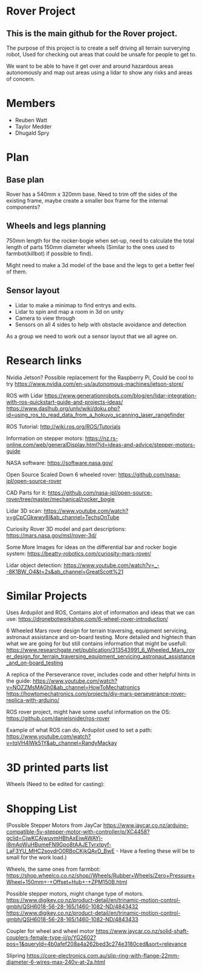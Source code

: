 # Rover Project

## This is the main github for the Rover project.
The purpose of this project is to create a self driving all terrain surverying robot, Used for checking out areas that could be unsafe for people to get to.

We want to be able to have it get over and around hazardous areas autonomously and map out areas using a lidar to show any risks and areas of concern.


# Members
- Reuben Watt
- Taylor Medder
- Dhugald Spry


# Plan
## Base plan

Rover has a 540mm x 320mm base.
Need to trim off the sides of the existing frame, maybe create a smaller box frame for the internal components?

## Wheels and legs planning
750mm length for the rocker-bogie when set-up, need to calculate the total length of parts
150mm diameter wheels (Similar to the ones used to farmbot(killbot) if possible to find).

Might need to make a 3d model of the base and the legs to get a better feel of them.

## Sensor layout
- Lidar to make a minimap to find entrys and exits.
- Lidar to spin and map a room in 3d on unity
- Camera to view through
- Sensors on all 4 sides to help with obstacle avoidance and detection

As a group we need to work out a sensor layout that we all agree on.

# Research links

Nvidia Jetson? Possible replacement for the Raspberry Pi, Could be cool to try
https://www.nvidia.com/en-us/autonomous-machines/jetson-store/

ROS with Lidar
https://www.generationrobots.com/blog/en/lidar-integration-with-ros-quickstart-guide-and-projects-ideas/
https://www.daslhub.org/unlv/wiki/doku.php?id=using_ros_to_read_data_from_a_hokuyo_scanning_laser_rangefinder

ROS Tutorial:
http://wiki.ros.org/ROS/Tutorials

Information on stepper motors:
https://nz.rs-online.com/web/generalDisplay.html?id=ideas-and-advice/stepper-motors-guide

NASA software:
https://software.nasa.gov/

Open Source Scaled Down 6 wheeled rover:
https://github.com/nasa-jpl/open-source-rover

CAD Parts for it: 
https://github.com/nasa-jpl/open-source-rover/tree/master/mechanical/rocker_bogie

Lidar 3D scan:
https://www.youtube.com/watch?v=gCpCGkwwy8I&ab_channel=TechsOnTube

Curiosity Rover 3D model and part descriptions:
https://mars.nasa.gov/msl/rover-3d/

Some More Images for ideas on the differential bar and rocker bogie system:
https://beatty-robotics.com/curiosity-mars-rover/

Lidar object detection:
https://www.youtube.com/watch?v=_--8K1BW_O4&t=2s&ab_channel=GreatScott%21
# Similar Projects

Uses Ardupilot and ROS, Contains alot of information and ideas that we can use:
https://dronebotworkshop.com/6-wheel-rover-introduction/

6 Wheeled Mars rover design for terrain traversing, equipment servicing, astronaut assistance and on-board testing.
More detailed and hightech than what we are going for but still contains information that might be usefull:
https://www.researchgate.net/publication/313543991_6_Wheeled_Mars_rover_design_for_terrain_traversing_equipment_servicing_astronaut_assistance_and_on-board_testing

A replica of the Perseverance rover, includes code and other helpful hints in the guide:
https://www.youtube.com/watch?v=NOZZMsMAGh0&ab_channel=HowToMechatronics
https://howtomechatronics.com/projects/diy-mars-perseverance-rover-replica-with-arduino/

ROS rover project, might have some useful information on the OS:
https://github.com/danielsnider/ros-rover

Example of what ROS can do, Ardupilot used to set a path:
https://www.youtube.com/watch?v=tqVH4lWk51Y&ab_channel=RandyMackay

# 3D printed parts list

Wheels (Need to be edited for casting):


# Shopping List
(Possible Stepper Motors from JayCar https://www.jaycar.co.nz/arduino-compatible-5v-stepper-motor-with-controller/p/XC4458?gclid=CjwKCAjwuvmHBhAxEiwAWAYj-I8mAoWuHBumeFN9Gpo8tAAJETvrxtpyf-LaF3YU_MHC2sovdrO0RBoCKjkQAvD_BwE - Have a feeling these will be to small for the work load.)

Wheels, the same ones from farmbot:
https://shop.wheelco.co.nz/shop//Wheels/Rubber+Wheels/Zero+Pressure+Wheel+150mm+-+Offset+Hub+-+ZPM150B.html

Possible stepper motors, might change type of motors.
https://www.digikey.co.nz/product-detail/en/trinamic-motion-control-gmbh/QSH6018-56-28-165/1460-1082-ND/4843432
https://www.digikey.co.nz/product-detail/en/trinamic-motion-control-gmbh/QSH6018-56-28-165/1460-1082-ND/4843433

Coupler for wheel and wheel motor 
https://www.jaycar.co.nz/solid-shaft-couplers-female-type-ii/p/YG2602?pos=1&queryId=4b0afef208a4a262bed3c274e3180ced&sort=relevance

Slipring
https://core-electronics.com.au/slip-ring-with-flange-22mm-diameter-6-wires-max-240v-at-2a.html
